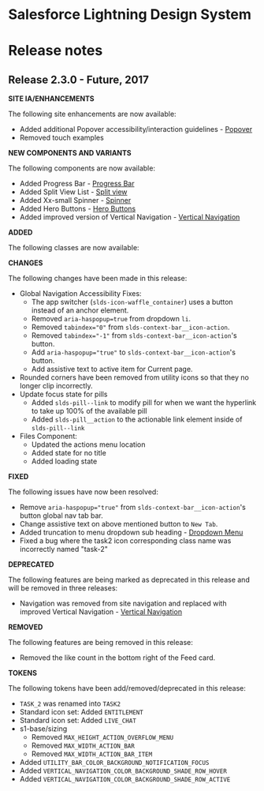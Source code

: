 # Salesforce Lightning Design System
# Release notes

<!-- Release notes authoring guidelines: http://keepachangelog.com/ -->

## Release 2.3.0 - Future, 2017

**SITE IA/ENHANCEMENTS**

The following site enhancements are now available:

- Added additional Popover accessibility/interaction guidelines - [Popover](/components/popovers/#overview)
- Removed touch examples

**NEW COMPONENTS AND VARIANTS**

The following components are now available:

- Added Progress Bar - [Progress Bar](/components/progress-bar)
- Added Split View List - [Split view](/components/split-view)
- Added Xx-small Spinner - [Spinner](/components/spinners/#flavor-sizes-xx-small)
- Added Hero Buttons - [Hero Buttons](/components/hero-buttons)
- Added improved version of Vertical Navigation - [Vertical Navigation](/components/vertical-navigation/)

**ADDED**

The following classes are now available:

**CHANGES**

The following changes have been made in this release:

- Global Navigation Accessibility Fixes:
  - The app switcher (`slds-icon-waffle_container`) uses a button instead of
    an anchor element.
  - Removed `aria-haspopup=true` from dropdown `li`.
  - Removed `tabindex="0"` from `slds-context-bar__icon-action`.
  - Removed `tabindex="-1"` from `slds-context-bar__icon-action`'s button.
  - Add `aria-haspopup="true"` to `slds-context-bar__icon-action`'s button.
  - Add assistive text to active item for Current page.
- Rounded corners have been removed from utility icons so that they no longer
  clip incorrectly.
- Update focus state for pills
  - Added `slds-pill--link` to modify pill for when we want the hyperlink to take up 100% of the available pill
  - Added `slds-pill__action` to the actionable link element inside of `slds-pill--link`
- Files Component:
  - Updated the actions menu location
  - Added state for no title
  - Added loading state

**FIXED**

The following issues have now been resolved:

- Remove `aria-haspopup="true"` from `slds-context-bar__icon-action`'s button
  global nav tab bar.
- Change assistive text on above mentioned button to `New Tab`.
- Added truncation to menu dropdown sub heading - [Dropdown Menu](components/menus/#flavor-dropdown-dropdown-menu-header)
- Fixed a bug where the task2 icon corresponding class name was incorrectly named "task-2"

**DEPRECATED**

The following features are being marked as deprecated in this release and will be removed in three releases:

- Navigation was removed from site navigation and replaced with improved Vertical Navigation - [Vertical Navigation](/components/vertical-navigation/)

**REMOVED**

The following features are being removed in this release:

- Removed the like count in the bottom right of the Feed card.

**TOKENS**

The following tokens have been add/removed/deprecated in this release:

- `TASK_2` was renamed into `TASK2`
- Standard icon set: Added `ENTITLEMENT`
- Standard icon set: Added `LIVE_CHAT`
- s1-base/sizing
  - Removed `MAX_HEIGHT_ACTION_OVERFLOW_MENU`
  - Removed `MAX_WIDTH_ACTION_BAR`
  - Removed `MAX_WIDTH_ACTION_BAR_ITEM`
- Added `UTILITY_BAR_COLOR_BACKGROUND_NOTIFICATION_FOCUS`
- Added `VERTICAL_NAVIGATION_COLOR_BACKGROUND_SHADE_ROW_HOVER`
- Added `VERTICAL_NAVIGATION_COLOR_BACKGROUND_SHADE_ROW_ACTIVE`
